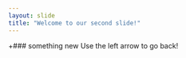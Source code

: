 ```yaml
---
layout: slide
title: "Welcome to our second slide!"
---
```

+### something new
Use the left arrow to go back!
